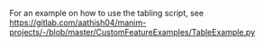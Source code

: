 For an example on how to use the tabling script, see
https://gitlab.com/aathish04/manim-projects/-/blob/master/CustomFeatureExamples/TableExample.py
